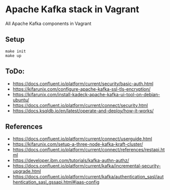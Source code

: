 # Apache Kafka stack in Vagrant

All Apache Kafka components in Vagrant

## Setup

```shell
make init
make up
```

## ToDo:

* https://docs.confluent.io/platform/current/security/basic-auth.html
* https://kifarunix.com/configure-apache-kafka-ssl-tls-encryption/
* https://kifarunix.com/install-kadeck-apache-kafka-ui-tool-on-debian-ubuntu/
* https://docs.confluent.io/platform/current/connect/security.html
* https://docs.ksqldb.io/en/latest/operate-and-deploy/how-it-works/

## References

* https://docs.confluent.io/platform/current/connect/userguide.html
* https://kifarunix.com/setup-a-three-node-kafka-kraft-cluster/
* https://docs.confluent.io/platform/current/connect/references/restapi.html
* https://developer.ibm.com/tutorials/kafka-authn-authz/
* https://docs.confluent.io/platform/current/kafka/incremental-security-upgrade.html
* https://docs.confluent.io/platform/current/kafka/authentication_sasl/authentication_sasl_gssapi.html#jaas-config
